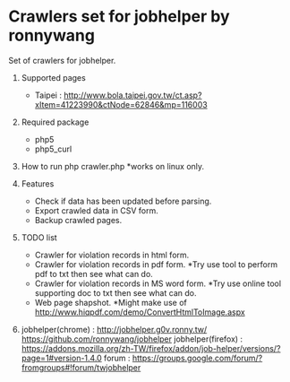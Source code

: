 Crawlers set for jobhelper by ronnywang
==================

Set of crawlers for jobhelper.

1. Supported pages
   - Taipei : http://www.bola.taipei.gov.tw/ct.asp?xItem=41223990&ctNode=62846&mp=116003

2. Required package
   - php5
   - php5_curl

3. How to run
   php crawler.php
   *works on linux only.

4. Features
   - Check if data has been updated before parsing.
   - Export crawled data in CSV form.
   - Backup crawled pages.

5. TODO list
   - Crawler for violation records in html form.
   - Crawler for violation records in pdf form.
     *Try use tool to perform pdf to txt then see what can do.
   - Crawler for violation records in MS word form.
     *Try use online tool supporting doc to txt then see what can do.
   - Web page shapshot.
     *Might make use of http://www.hiqpdf.com/demo/ConvertHtmlToImage.aspx

6. jobhelper(chrome) : http://jobhelper.g0v.ronny.tw/
                       https://github.com/ronnywang/jobhelper
   jobhelper(firefox) : https://addons.mozilla.org/zh-TW/firefox/addon/job-helper/versions/?page=1#version-1.4.0
   forum : https://groups.google.com/forum/?fromgroups#!forum/twjobhelper
